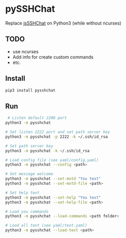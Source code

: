 # pySSHChat
Replace [jsSSHChat](https://github.com/LexSerest/jsSSHChat) on Python3 (while without ncurses)

## TODO
- use ncurses
- Add info for create custom commands
- etc.

## Install
```bash
pip3 install pysshchat
```

## Run
```bash
 # Listen default 2200 port
python3 -m pysshchat

# Set listen 2222 port and set path server key
python3 -m pysshchat -p 2222 -k ~/.ssh/id_rsa

# Set path server key
python3 -m pysshchat -k ~/.ssh/id_rsa

# Load config file (see yaml/config.yaml)
python3 -m pysshchat --config <path>

# Set message welcome
python3 -m pysshchat --set-motd "You text"
python3 -m pysshchat --set-motd-file <path>

# Set help text
python3 -m pysshchat --set-help "You text"
python3 -m pysshchat --set-help-file <path>

# Load you commands
python3 -m pysshchat --load-commands <path folder>

# Load all text (see yaml/text.yaml)
python3 -m pysshchat --load-text <path>
```
